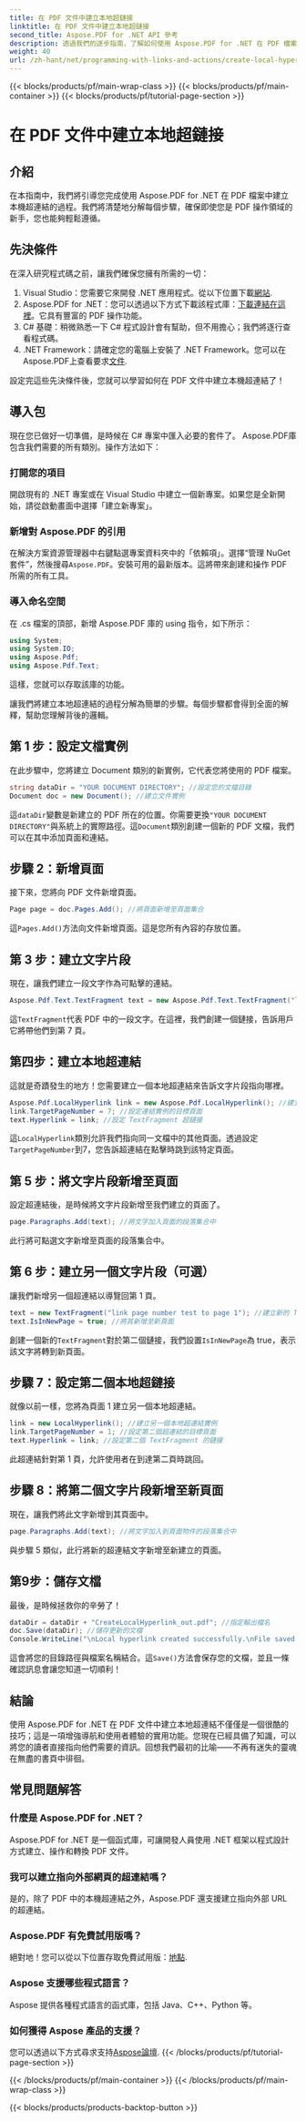 ```yaml
---
title: 在 PDF 文件中建立本地超鏈接
linktitle: 在 PDF 文件中建立本地超鏈接
second_title: Aspose.PDF for .NET API 參考
description: 透過我們的逐步指南，了解如何使用 Aspose.PDF for .NET 在 PDF 檔案中輕鬆建立本機超連結。
weight: 40
url: /zh-hant/net/programming-with-links-and-actions/create-local-hyperlink/
---
```


{{< blocks/products/pf/main-wrap-class >}}
{{< blocks/products/pf/main-container >}}
{{< blocks/products/pf/tutorial-page-section >}}

# 在 PDF 文件中建立本地超鏈接

## 介紹

在本指南中，我們將引導您完成使用 Aspose.PDF for .NET 在 PDF 檔案中建立本機超連結的過程。我們將清楚地分解每個步驟，確保即使您是 PDF 操作領域的新手，您也能夠輕鬆遵循。

## 先決條件

在深入研究程式碼之前，讓我們確保您擁有所需的一切：

1.  Visual Studio：您需要它來開發 .NET 應用程式。從以下位置下載[網站](https://visualstudio.microsoft.com/).
2. Aspose.PDF for .NET：您可以透過以下方式下載該程式庫：[下載連結在這裡](https://releases.aspose.com/pdf/net/)。它具有豐富的 PDF 操作功能。
3. C# 基礎：稍微熟悉一下 C# 程式設計會有幫助，但不用擔心；我們將逐行查看程式碼。
4.  .NET Framework：請確定您的電腦上安裝了 .NET Framework。您可以在Aspose.PDF上查看要求[文件](https://reference.aspose.com/pdf/net/).

設定完這些先決條件後，您就可以學習如何在 PDF 文件中建立本機超連結了！

## 導入包

現在您已做好一切準備，是時候在 C# 專案中匯入必要的套件了。 Aspose.PDF庫包含我們需要的所有類別。操作方法如下：

### 打開您的項目

開啟現有的 .NET 專案或在 Visual Studio 中建立一個新專案。如果您是全新開始，請從啟動畫面中選擇「建立新專案」。

### 新增對 Aspose.PDF 的引用

在解決方案資源管理器中右鍵點選專案資料夾中的「依賴項」。選擇“管理 NuGet 套件”，然後搜尋`Aspose.PDF`。安裝可用的最新版本。這將帶來創建和操作 PDF 所需的所有工具。

### 導入命名空間

在 .cs 檔案的頂部，新增 Aspose.PDF 庫的 using 指令，如下所示：

```csharp
using System;
using System.IO;
using Aspose.Pdf;
using Aspose.Pdf.Text;
```

這樣，您就可以存取該庫的功能。

讓我們將建立本地超連結的過程分解為簡單的步驟。每個步驟都會得到全面的解釋，幫助您理解背後的邏輯。

## 第 1 步：設定文檔實例

在此步驟中，您將建立 Document 類別的新實例，它代表您將使用的 PDF 檔案。

```csharp
string dataDir = "YOUR DOCUMENT DIRECTORY"; //設定您的文檔目錄
Document doc = new Document(); //建立文件實例
```
這`dataDir`變數是新建立的 PDF 所在的位置。你需要更換`"YOUR DOCUMENT DIRECTORY"`與系統上的實際路徑。這`Document`類別創建一個新的 PDF 文檔，我們可以在其中添加頁面和連結。

## 步驟 2：新增頁面

接下來，您將向 PDF 文件新增頁面。 

```csharp
Page page = doc.Pages.Add(); //將頁面新增至頁面集合
```
這`Pages.Add()`方法向文件新增頁面。這是您所有內容的存放位置。

## 第 3 步：建立文字片段

現在，讓我們建立一段文字作為可點擊的連結。

```csharp
Aspose.Pdf.Text.TextFragment text = new Aspose.Pdf.Text.TextFragment("link page number test to page 7");
```
這`TextFragment`代表 PDF 中的一段文字。在這裡，我們創建一個鏈接，告訴用戶它將帶他們到第 7 頁。

## 第四步：建立本地超連結

這就是奇蹟發生的地方！您需要建立一個本地超連結來告訴文字片段指向哪裡。

```csharp
Aspose.Pdf.LocalHyperlink link = new Aspose.Pdf.LocalHyperlink(); //建立本地超連結
link.TargetPageNumber = 7; //設定連結實例的目標頁面
text.Hyperlink = link; //設定 TextFragment 超鏈接
```
這`LocalHyperlink`類別允許我們指向同一文檔中的其他頁面。透過設定`TargetPageNumber`到7，您告訴超連結在點擊時跳到該特定頁面。

## 第 5 步：將文字片段新增至頁面

設定超連結後，是時候將文字片段新增至我們建立的頁面了。

```csharp
page.Paragraphs.Add(text); //將文字加入頁面的段落集合中
```
此行將可點選文字新增至頁面的段落集合中。

## 第 6 步：建立另一個文字片段（可選）

讓我們新增另一個超連結以導覽回第 1 頁。

```csharp
text = new TextFragment("link page number test to page 1"); //建立新的 TextFragment
text.IsInNewPage = true; //將其新增至新頁面
```
創建一個新的`TextFragment`對於第二個鏈接，我們設置`IsInNewPage`為 true，表示該文字將轉到新頁面。

## 步驟 7：設定第二個本地超鏈接

就像以前一樣，您將為頁面 1 建立另一個本地超連結。

```csharp
link = new LocalHyperlink(); //建立另一個本地超連結實例
link.TargetPageNumber = 1; //設定第二個超連結的目標頁面
text.Hyperlink = link; //設定第二個 TextFragment 的鏈接
```
此超連結針對第 1 頁，允許使用者在到達第二頁時跳回。

## 步驟 8：將第二個文字片段新增至新頁面

現在，讓我們將此文字新增到其頁面中。

```csharp
page.Paragraphs.Add(text); //將文字加入到頁面物件的段落集合中
```
與步驟 5 類似，此行將新的超連結文字新增至新建立的頁面。

## 第9步：儲存文檔

最後，是時候拯救你的辛勞了！ 

```csharp
dataDir = dataDir + "CreateLocalHyperlink_out.pdf"; //指定輸出檔名
doc.Save(dataDir); //儲存更新的文檔
Console.WriteLine("\nLocal hyperlink created successfully.\nFile saved at " + dataDir);
```
這會將您的目錄路徑與檔案名稱結合。這`Save()`方法會保存您的文檔，並且一條確認訊息會讓您知道一切順利！

## 結論

使用 Aspose.PDF for .NET 在 PDF 文件中建立本地超連結不僅僅是一個很酷的技巧；這是一項增強導航和使用者體驗的實用功能。您現在已經具備了知識，可以將您的讀者直接指向他們需要的資訊。回想我們最初的比喻——不再有迷失的靈魂在無盡的書頁中徘徊。

## 常見問題解答

### 什麼是 Aspose.PDF for .NET？
Aspose.PDF for .NET 是一個函式庫，可讓開發人員使用 .NET 框架以程式設計方式建立、操作和轉換 PDF 文件。

### 我可以建立指向外部網頁的超連結嗎？
是的，除了 PDF 中的本機超連結之外，Aspose.PDF 還支援建立指向外部 URL 的超連結。

### Aspose.PDF 有免費試用版嗎？
絕對地！您可以從以下位置存取免費試用版：[地點](https://releases.aspose.com/).

### Aspose 支援哪些程式語言？
Aspose 提供各種程式語言的函式庫，包括 Java、C++、Python 等。

### 如何獲得 Aspose 產品的支援？
您可以透過以下方式尋求支持[Aspose論壇](https://forum.aspose.com/c/pdf/10).
{{< /blocks/products/pf/tutorial-page-section >}}

{{< /blocks/products/pf/main-container >}}
{{< /blocks/products/pf/main-wrap-class >}}

{{< blocks/products/products-backtop-button >}}
